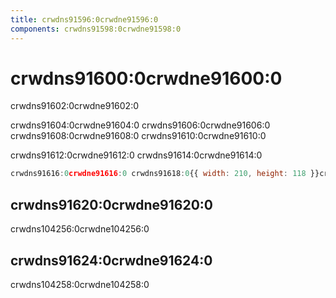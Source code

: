 ```yaml
---
title: crwdns91596:0crwdne91596:0
components: crwdns91598:0crwdne91598:0
---
```


# crwdns91600:0crwdne91600:0

<p class="description">crwdns91602:0crwdne91602:0</p>

crwdns91604:0crwdne91604:0 crwdns91606:0crwdne91606:0 crwdns91608:0crwdne91608:0 crwdns91610:0crwdne91610:0

crwdns91612:0crwdne91612:0 crwdns91614:0crwdne91614:0

```jsx
crwdns91616:0crwdne91616:0 crwdns91618:0{{ width: 210, height: 118 }}crwdnd91618:0{item.title}crwdnd91618:0{item.src}crwdnd91618:0{210}crwdnd91618:0{118}crwdne91618:0
```

## crwdns91620:0crwdne91620:0

crwdns104256:0crwdne104256:0

## crwdns91624:0crwdne91624:0

crwdns104258:0crwdne104258:0